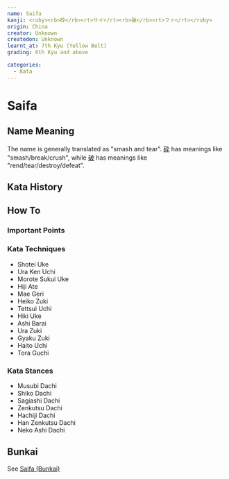 ```yaml
---
name: Saifa
kanji: <ruby><rb>砕</rb><rt>サイ</rt><rb>破</rb><rt>ファ</rt></ruby>
origin: China
creator: Unknown
createdon: Unknown
learnt_at: 7th Kyu (Yellow Belt)
grading: 6th Kyu and above

categories:
  - Kata
---
```


# Saifa

<Infobox/>

## Name Meaning

The name is generally translated as "smash and tear". [砕](https://jisho.org/search/%E7%A0%95%20%23kanji) has meanings like "smash/break/crush", while [破](https://jisho.org/search/%E7%A0%B4%20%23kanji) has meanings like "rend/tear/destroy/defeat".

## Kata History

## How To

<Wiki-Video ytUrl="https://youtu.be/oKj5drvygec" />

### Important Points

### Kata Techniques

- Shotei Uke
- Ura Ken Uchi
- Morote Sukui Uke
- Hiji Ate
- Mae Geri
- Heiko Zuki
- Tettsui Uchi
- Hiki Uke
- Ashi Barai
- Ura Zuki
- Gyaku Zuki
- Haito Uchi
- Tora Guchi

### Kata Stances

- Musubi Dachi
- Shiko Dachi
- Sagiashi Dachi
- Zenkutsu Dachi
- Hachiji Dachi
- Han Zenkutsu Dachi
- Neko Ashi Dachi

## Bunkai

See [Saifa (Bunkai)](/bunkai/saifa.md)
